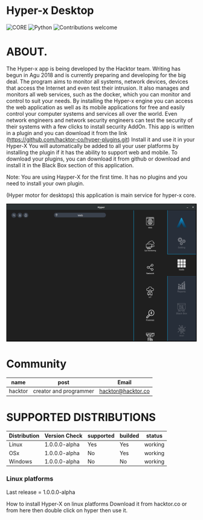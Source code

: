 # Hyper-x Desktop

![CORE](https://img.shields.io/badge/core-0.0.1.25-green.svg)
![Python](https://img.shields.io/badge/Python-3.7-green.svg)
![Contributions welcome](https://img.shields.io/badge/contributions-welcome-green.svg)

# ABOUT.

The Hyper-x app is being developed by the Hacktor team. Writing has 
begun in Agu 2018 and is currently preparing and developing for the big 
deal.
The program aims to monitor all systems, network devices, devices that 
access the Internet and even test their intrusion. It also manages and 
monitors all web services, such as the docker, which you can monitor and 
control to suit your needs.
By installing the Hyper-x engine you can access the web application as 
well as its mobile applications for free and easily control your 
computer systems and services all over the world.
Even network engineers and network security engineers can test the 
security of their systems with a few clicks to install security AddOn.
This app is written in a plugin and you can download it from the link 
(https://github.com/hacktor-co/hyper-plugins.git)
Install it and use it in your Hyper-X You will automatically be added to 
all your user platforms by installing the plugin if it has the ability 
to support web and mobile.
To download your plugins, you can download it from github or download 
and install it in the Black Box section of this application.

Note: You are using Hayper-X for the first time. It has no plugins and 
you need to install your own plugin.

(Hyper motor for desktops) this application is main service for hyper-x core.

<p align="center">
  <img src="./pics/main.png" width="738">
</p>

# Community

|name | post | Email |
----------|------------|-------|
|hacktor|creator and programmer|hacktor@hacktor.co

# SUPPORTED DISTRIBUTIONS
|Distribution | Version Check | supported | builded |status |
----------|-------|------|------|-------|
|Linux|1.0.0.0-alpha|Yes|Yes|working|
|OSx|1.0.0.0-alpha|No|Yes|working|
|Windows|1.0.0.0-alpha|No|No|working|

### Linux platforms

Last release = 1.0.0.0-alpha

How to install Hyper-X on linux platforms
	Download it from hacktor.co or from here then double click on hyper then use it.
